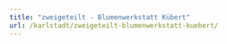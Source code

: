```yaml
---
title: "zweigeteilt - Blumenwerkstatt Kübert"
url: /karlstadt/zweigeteilt-blumenwerkstatt-kuebert/
---
```


